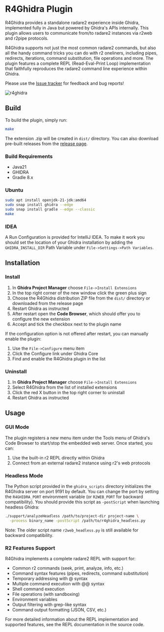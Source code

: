 # R4Ghidra Plugin

R4Ghidra provides a standalone radare2 experience inside Ghidra, implemented fully in Java but powered by Ghidra's APIs internally. This plugin allows users to communicate from/to radare2 instances via r2web and r2pipe protocols.

R4Ghidra supports not just the most common radare2 commands, but also all the handy command tricks you can do with r2 oneliners, including pipes, redirects, iterations, command substitution, file operations and more. The plugin features a complete REPL (Read-Eval-Print Loop) implementation that faithfully reproduces the radare2 command line experience within Ghidra.

Please use the [Issue tracker](https://github.com/radareorg/ghidra-r2web/issues) for feedback and bug reports!

![r4ghidra](r4ghidra.png)


## Build

To build the plugin, simply run:

```bash
make
```

The extension .zip will be created in `dist/` directory. You can also download pre-built releases from the [release page](https://github.com/radareorg/ghidra-r2web/releases).

### Build Requirements

- Java21
- GHIDRA
- Gradle 8.x

### Ubuntu

```bash
sudo apt install openjdk-21-jdk:amd64
sudo snap install ghidra --edge
sudo snap install gradle --edge --classic
make
```

### IDEA

A Run Configuration is provided for IntelliJ IDEA. To make it work you should set the location of your Ghidra installation by adding the `GHIDRA_INSTALL_DIR` Path Variable under `File->Settings->Path Variables`.

## Installation

### Install

1. In **Ghidra Project Manager** choose `File->Install Extensions`
2. In the top right corner of the new window click the green plus sign
3. Choose the R4Ghidra distribution ZIP file from the `dist/` directory or downloaded from the release page
4. Restart Ghidra as instructed
5. After restart open the **Code Browser**, which should offer you to configure the new extension
6. Accept and tick the checkbox next to the plugin name

If the configuration option is not offered after restart, you can manually enable the plugin:
1. Use the `File->Configure` menu item
2. Click the Configure link under Ghidra Core
3. Find and enable the R4Ghidra plugin in the list

### Uninstall

1. In **Ghidra Project Manager** choose `File->Install Extensions`
2. Select R4Ghidra from the list of installed extensions
3. Click the red X button in the top right corner to uninstall
4. Restart Ghidra as instructed

## Usage

### GUI Mode

The plugin registers a new menu item under the Tools menu of Ghidra's Code Browser to start/stop the embedded web server. Once started, you can:

1. Use the built-in r2 REPL directly within Ghidra
2. Connect from an external radare2 instance using r2's web protocols

### Headless Mode

The Python script provided in the `ghidra_scripts` directory initializes the R4Ghidra server on port 9191 by default. You can change the port by setting the `R4GHIDRA_PORT` environment variable (or `R2WEB_PORT` for backward compatibility). You should provide this script as `-postScript` when launching headless Ghidra:

```bash
./support/analyzeHeadless /path/to/project-dir project-name \
  -process binary_name -postScript /path/to/r4ghidra_headless.py
```

Note: The older script name `r2web_headless.py` is still available for backward compatibility.

### R2 Features Support

R4Ghidra implements a complete radare2 REPL with support for:

- Common r2 commands (seek, print, analyze, info, etc.)
- Command syntax features (pipes, redirects, command substitution)
- Temporary addressing with @ syntax
- Multiple command execution with @@ syntax
- Shell command execution
- File operations (with sandboxing)
- Environment variables
- Output filtering with grep-like syntax
- Command output formatting (JSON, CSV, etc.)

For more detailed information about the REPL implementation and supported features, see the REPL documentation in the source code.

